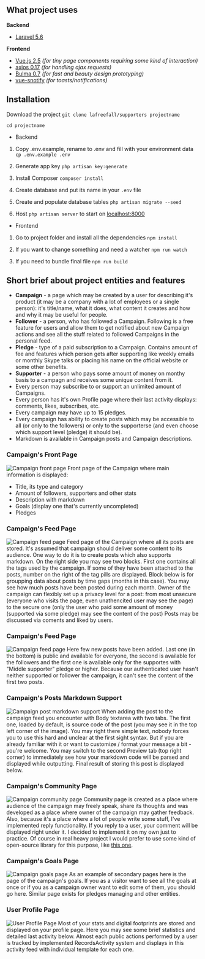 ## What project uses
**Backend**
- [Laravel 5.6](https://github.com/laravel/laravel)
 
**Frontend**
- [Vue.js 2.5](https://github.com/vuejs/vue) *(for tiny page components requiring some kind of interaction)*
- [axios 0.17](https://github.com/axios/axios) *(for handling ajax requests)*
- [Bulma 0.7](https://github.com/jgthms/bulma) *(for fast and beauty design prototyping)*
- [vue-snotify](https://github.com/artemsky/vue-snotify) *(for toasts/notifications)*

## Installation
Download the project
`git clone lafreefall/supporters projectname`

`cd projectname`

- Backend

1. Copy .env.example, rename to .env and fill with your environment data
`cp .env.example .env`
2. Generate app key
`php artisan key:generate`

3. Install Composer
`composer install`

4. Create database and put its name in your `.env` file

5. Create and populate database tables
`php artisan migrate --seed`

6. Host
`php artisan server` to start on [localhost:8000](http://localhost:8000/)

- Frontend

1. Go to project folder and install all the dependencies
`npm install`

2. If you want to change something and need a watcher
`npm run watch`

3. If you need to bundle final file
`npm run build`

## Short brief about project entities and features

 - **Campaign** - a page which may be created by a user for describing it's product (it may be a company with a lot of employees or a single person): it's title/name, what it does, what content it creates and how and why it may be useful for people.
 - **Follower** - a person, who has followed a Campaign. Following is a free feature for users and allow them to get notified about new Campaign actions and see all the stuff related to followed Campaigns in the personal feed.
 - **Pledge** - type of a paid subscription to a Campaign. Contains amount of fee and features which person gets after supporting like weekly emails or monthly Skype talks or placing his name on the official website or some other benefits.
 - **Supporter** - a person who pays some amount of money on monthy basis to a campagn and receives some unique content from it.
 - Every person may subscribe to or support an unlimited amount of Campaigns.
 - Every person has it's own Profile page where their last activity displays: comments, likes, subscribes, etc.
 - Every campaign may have up to 15 pledges.
 - Every campaign has ability to create posts which may be accessible to all (or only to the followers) or only to the supporterse (and even choose which support level (pledge) it should be).
 - Markdown is available in Campaign posts and Campaign descriptions.
 
 ### Campaign's Front Page
 ![Campaign front page](https://i.imgur.com/cvTvTYj.png)
 Front page of the Campaign where main information is displayed:
 - Title, its type and category
 - Amount of followers, supporters and other stats
 - Description with markdown
 - Goals (display one that's currently uncompleted)
 - Pledges
 
  ### Campaign's Feed Page
 ![Campaign feed page](https://i.imgur.com/EXjowfx.png)
 Feed page of the Campaign where all its posts are stored.
 It's assumed that campaign should deliver some content to its audience. One way to do it is to create posts which also supports markdown.
 On the right side you may see two blocks. First one contains all the tags used by the campaign. If some of they have been attached to the posts, number on the right of the tag pills are displayed. Block below is for groupping data about posts by time gaps (months in this case). You may see how much posts have been posted during each month.
 Owner of the campaign can flexibly set up a privacy level for a post: from most unsecure (everyone who visits the page, even unathencited user may see the page) to the secure one (only the user who paid some amount of money (supported via some pledge) may see the content of the post)
 Posts may be discussed via coments and liked by users.
 
   ### Campaign's Feed Page
 ![Campaign feed page](https://i.imgur.com/0stRQqx.png)
 Here few new posts have been added. Last one (in the bottom) is public and available for everyone, the second is available for the followers and the first one is available only for the supportes with "Middle supporter" pledge or higher.
 Because our authenticated user hasn't neither supported or follower the campaign, it can't see the content of the first two posts.
 
   ### Campaign's Posts Markdown Support
 ![Campaign post markdown support](https://i.imgur.com/MZoCjvp.png)
 When adding the post to the campaign feed you encounter with Body textarea with two tabs. The first one, loaded by default, is source code of the post (you may see it in the top left corner of the image). You may right there simple text, nobody forces you to use this hard and unclear at the first sight syntax. But if you are already familiar with it or want to customize / format your message a bit - you're welcome. You may switch to the second Preview tab (top right corner) to immediately see how your markdown code will be parsed and displayed while outputting. Final result of storing this post is displayed below.
 
   ### Campaign's Community Page
 ![Campaign community page](https://i.imgur.com/R4v7MZG.png)
 Community page is created as a place where audience of the campaign may freely speak, share its thoughts and was developed as a place where owner of the campaign may gather feedback.
 Also, because it's a place where a lot of people write some stuff, I've implemented reply functionality. If you reply to a user, your comment will be displayed right under it. I decided to implement it on my own just to practice. Of course in real heavy project I would prefer to use some kind of open-source library for this purpose, like [this one](https://github.com/lazychaser/laravel-nestedset).
 
   ### Campaign's Goals Page
 ![Campaign goals page](https://i.imgur.com/aFIrm3M.png)
 As an example of secondary pages here is the page of the campaign's goals. If you as a visitor want to see all the goals at once or if you as a campaign owner want to edit some of them, you should go here. Similar page exists for pledges managing and other entities.
 
   ### User Profile Page
 ![User Profile Page](https://i.imgur.com/K0DLaS7.png)
 Most of your stats and digital footprints are stored and displayed on your profile page. Here you may see some brief statistics and detailed last activity below. Almost each public actions performed by a user is tracked by implemented RecordsActivity system and displays in this activity feed with individual template for each one.
